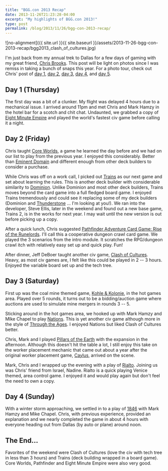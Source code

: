 ```yaml
---
title: "BGG.con 2013 Recap"
date: 2013-11-26T21:23:28-04:00
excerpt: "My highlights of BGG.con 2013!"
type: post
permalink: /blog/2013/11/26/bgg-con-2013-recap/
---
```

![no-alignment]({{ site.url }}{{ site.baseurl }}/assets/2013-11-26-bgg-con-2013-recap/bgg2013_clash_of_cultures.jpg)

I'm just back from my annual trek to Dallas for a few days of gaming with my great friend, [Chris Brooks](https://chrisbrooks.org). This post will be light on photos since I was remiss in taking a bunch of snaps this year. For a photo tour, check out Chris' post of [day 1](https://chrisbrooks.org/blog/2013/11/21/bggcon-2013-day-1/), [day 2](https://chrisbrooks.org/blog/2013/11/22/bggcon-2013-day-2/), [day 3](https://chrisbrooks.org/blog/2013/11/24/bggcon-2013-day-3/), [day 4](https://chrisbrooks.org/blog/2013/11/24/bggcon-2013-day-4/), and [day 5](https://chrisbrooks.org/blog/2013/11/25/bggcon-2013-day-5/).

## Day 1 (Thursday)

The first day was a bit of a clunker. My flight was delayed 4 hours due to a mechanical issue. I arrived around 11pm and met Chris and Mark Hamzy in the hotel bar for a scotch and chit chat. Undaunted, we grabbed a copy of [Eight Minute Empire](https://boardgamegeek.com/boardgame/131366/eight-minute-empire) and played the world's fastest civ game before calling it a night.

## Day 2 (Friday)

Chris taught [Core Worlds](https://boardgamegeek.com/boardgame/98351/core-worlds), a game he learned the day before and we had on our list to play from the previous year. I enjoyed this considerably. Better than [Eminent Domain](https://boardgamegeek.com/boardgame/68425/eminent-domain) and different enough from other deck builders to consider a purchase.

While Chris was off on a work call, I picked out [Trains](https://boardgamegeek.com/boardgame/121408/trains) as our next game and set about learning the rules. This is another deck builder with considerable similarity to [Dominion](https://boardgamegeek.com/boardgame/36218/dominion). Unlike Dominion and most other deck builders, Trains moves beyond the card game into a full fledged board game. I enjoyed Trains tremendously and could see it replacing some of my deck builders (Dominion and [Thunderstone](https://boardgamegeek.com/boardgame/53953/thunderstone) ... I'm looking at you!). We ran into the developer, Steve Ellis, later in the weekend and found out a new base game, Trains 2, is in the works for next year. I may wait until the new version is out before picking up a copy.

After a quick lunch, Chris suggested [Pathfinder Adventure Card Game: Rise of the Runelords](https://boardgamegeek.com/boardgame/133038/pathfinder-adventure-card-game-rise-of-the-runelor). I'll call this a cooperative dungeon crawl card game. We played the 3 scenarios from the intro module. It scratches the RPG/dungeon crawl itch with relatively easy set up and quick play. Fun!

After dinner, Jeff DeBoer taught another civ game, [Clash of Cultures](https://boardgamegeek.com/boardgame/40765/clash-of-cultures). Heavy, as most civ games are, I felt like this could be played in 2 -- 3 hours. Enjoyed the variable board set up and the tech tree.

## Day 3 (Saturday)

First up was the coal mine themed game, [Kohle & Kolonie](https://boardgamegeek.com/boardgame/141090/kohle-kolonie), in the hot games area. Played over 5 rounds, it turns out to be a bidding/auction game where auctions are used to simulate mine mergers in rounds 3 -- 5.

Sticking around in the hot games area, we hooked up with Mark Hamzy and MIke Chapel to play [Nations](https://boardgamegeek.com/boardgame/126042/nations). This is yet another civ game although more in the style of [Through the Ages](https://boardgamegeek.com/boardgame/25613/through-the-ages-a-story-of-civilization). I enjoyed Nations but liked Clash of Cultures better.

Chris, Mark and I played [Pillars of the Earth](https://boardgamegeek.com/boardgame/24480/the-pillars-of-the-earth) with the expansion in the afternoon. Although this doesn't hit the table a lot, I still enjoy this take on the worker placement mechanic that came out about a year after the original worker placement game, [Caylus](https://boardgamegeek.com/boardgame/18602/caylus), arrived on the scene.

Mark, Chris and I wrapped up the evening with a play of [Rialto](https://boardgamegeek.com/boardgame/119591/rialto). Joining us was Chris' friend from Israel, Nadine. Rialto is a quick playing Venice themed, area control game. I enjoyed it and would play again but don't feel the need to own a copy.

## Day 4 (Sunday)

With a winter storm approaching, we settled in to a play of [1846](https://boardgamegeek.com/boardgame/17405/1846) with Mark Hamzy and Mike Chapel. Chris, with previous experience, provided an explanation and we nearly completed the game in about 4 hours with everyone heading out from Dallas (by auto or plane) around noon.

## The End...

Favorites of the weekend were Clash of Cultures (love the civ with tech tree in less than 3 hours) and Trains (deck building wrapped in a board game). Core Worlds, Pathfinder and Eight Minute Empire were also very good.
